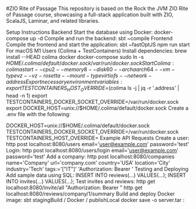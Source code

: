 ﻿#ZIO Rite of Passage
This repository is based on the Rock the JVM ZIO Rite of Passage course, showcasing a full-stack application built with ZIO, ScalaJS, Laminar, and related libraries.

Setup Instructions
Backend
Start the database using Docker:
docker-compose up -d
Compile and run the backend:
sbt ~compile
Frontend
Compile the frontend and start the application:
sbt ~fastOptJS
npm run start
For macOS M1 Users (Colima + TestContainers)
Install dependencies:
brew install --HEAD colima docker docker-compose
sudo ln -s $HOME/.colima/default/docker.sock /var/run/docker.sock
Start Colima:
colima start --cpu 2 --memory 8 --disk 60 --arch aarch64 --vm-type vz --vz-rosetta --mount-type virtiofs --network-address
Export necessary environment variables:
export TESTCONTAINERS_HOST_OVERRIDE=$(colima ls -j | jq -r '.address' | head -n 1)
export TESTCONTAINERS_DOCKER_SOCKET_OVERRIDE=/var/run/docker.sock
export DOCKER_HOST=unix://$HOME/.colima/default/docker.sock
Create a .env file with the following:

DOCKER_HOST=unix://$HOME/.colima/default/docker.sock
TESTCONTAINERS_DOCKER_SOCKET_OVERRIDE=/var/run/docker.sock
TESTCONTAINERS_HOST_OVERRIDE=<colima-host>
Example API Requests
Create a user:
http post localhost:8080/users email='user@example.com' password='test'
Login:
http post localhost:8080/users/login email='user@example.com' password='test'
Add a company:
http post localhost:8080/companies name='Company' url='company.com' country='USA' location='City' industry='Tech' tags:='["IT"]' 'Authorization: Bearer <token>'
Testing and Deploying
Add sample data using SQL:
INSERT INTO reviews(...) VALUES(...);
INSERT INTO invites(...) VALUES(...);
Test invites and reviews:
http get localhost:8080/invite/all "Authorization: Bearer <token>"
http get localhost:8080/reviews/company/1/summary
Build and deploy Docker image:
sbt stagingBuild / Docker / publishLocal
docker save -o server.tar <image-name>:<tag>
